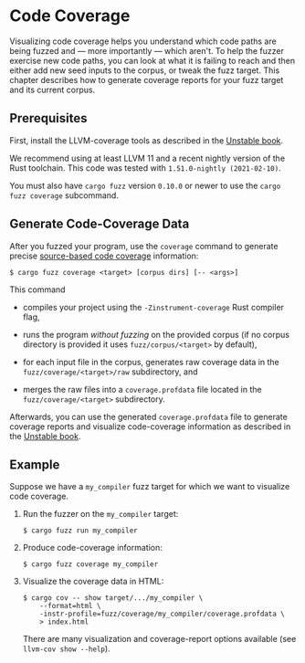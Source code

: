 # Code Coverage

Visualizing code coverage helps you understand which code paths are being fuzzed
and &mdash; more importantly &mdash; which aren't. To help the fuzzer exercise
new code paths, you can look at what it is failing to reach and then either add
new seed inputs to the corpus, or tweak the fuzz target. This chapter describes
how to generate coverage reports for your fuzz target and its current corpus.

## Prerequisites

First, install the LLVM-coverage tools as described in the [Unstable
book][install-cov-tools].

We recommend using at least LLVM 11 and a recent nightly version of the Rust
toolchain. This code was tested with `1.51.0-nightly (2021-02-10)`.

You must also have `cargo fuzz` version `0.10.0` or newer to use the `cargo fuzz
coverage` subcommand.

## Generate Code-Coverage Data

After you fuzzed your program, use the `coverage` command to generate precise
[source-based code coverage][source-based-code-cov] information:

```shell
$ cargo fuzz coverage <target> [corpus dirs] [-- <args>]
```

This command

- compiles your project using the `-Zinstrument-coverage` Rust compiler flag,

- runs the program _without fuzzing_ on the provided corpus (if no corpus
  directory is provided it uses `fuzz/corpus/<target>` by default),

- for each input file in the corpus, generates raw coverage data in the
  `fuzz/coverage/<target>/raw` subdirectory, and

- merges the raw files into a `coverage.profdata` file located in the
  `fuzz/coverage/<target>` subdirectory.

Afterwards, you can use the generated `coverage.profdata` file to generate
coverage reports and visualize code-coverage information as described in the
[Unstable book][create-reports].

## Example

Suppose we have a `my_compiler` fuzz target for which we want to visualize code
coverage.

1. Run the fuzzer on the `my_compiler` target:

   ```shell
   $ cargo fuzz run my_compiler
   ```

2. Produce code-coverage information:

   ```shell
   $ cargo fuzz coverage my_compiler
   ```

2. Visualize the coverage data in HTML:

   ```shell
   $ cargo cov -- show target/.../my_compiler \
       --format=html \
       -instr-profile=fuzz/coverage/my_compiler/coverage.profdata \
       > index.html
   ```

   There are many visualization and coverage-report options available (see `llvm-cov show --help`).

[install-cov-tools]: https://doc.rust-lang.org/beta/unstable-book/compiler-flags/source-based-code-coverage.html#installing-llvm-coverage-tools
[source-based-code-cov]: https://blog.rust-lang.org/inside-rust/2020/11/12/source-based-code-coverage.html
[create-reports]: https://doc.rust-lang.org/beta/unstable-book/compiler-flags/source-based-code-coverage.html#creating-coverage-reports
